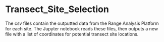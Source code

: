 # Transect_Site_Selection
The csv files contain the outputted data from the Range Analysis Platform for each site. The Jupyter notebook reads these files, then outputs a new file with a list of coordinates for potential transect site locations. 
